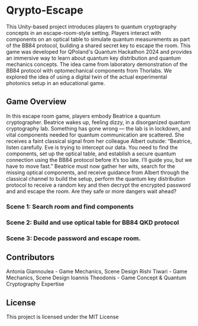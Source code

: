 # Qrypto-Escape
This Unity-based project introduces players to quantum cryptography concepts in an escape-room-style setting. Players interact with components on an optical table to simulate quantum measurements as part of the BB84 protocol, building a shared secret key to escape the room. This game was developed for QPoland's Quantum Hackathon 2024 and provides an immersive way to learn about quantum key distribution and quantum mechanics concepts. The idea came from laboratory demonstration of the BB84 protocol with optomechanical components from Thorlabs. We explored the idea of using a digital twin of the actual experimental photonics setup in an educational game. 
## Game Overview
In this escape room game, players embody Beatrice a quantum cryptographer. Beatrice wakes up, feeling dizzy, in a disorganized quantum cryptography lab. Something has gone wrong — the lab is in lockdown, and vital components needed for quantum communication are scattered. She receives a faint classical signal from her colleague Albert outside: “Beatrice, listen carefully. Eve is trying to intercept our data. You need to find the components, set up the optical table, and establish a secure quantum connection using the BB84 protocol before it’s too late. I’ll guide you, but we have to move fast.” Beatrice must now gather her wits, search for the missing optical components, and receive guidance from Albert through the classical channel to build the setup, perform the quantum key distribution protocol to receive a random key and then decrypt the encrypted password and and escape the room. Are they safe or more dangers wait ahead?

### Scene 1: Search room and find components
### Scene 2: Build and use optical table for BB84 QKD protocol
### Scene 3: Decode password and escape room.

## Contributors
Antonia Giannoulea - Game Mechanics, Scene Design 
Rishi Tiwari - Game Mechanics, Scene Design
Ioannis Theodonis - Game Concept & Quantum Cryptography Expertise

## License
This project is licensed under the MIT License




